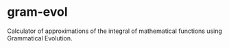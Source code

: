 # gram-evol
Calculator of approximations of the integral of mathematical functions using Grammatical Evolution.

